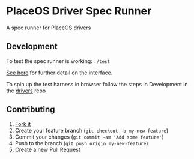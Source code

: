 # PlaceOS Driver Spec Runner

A spec runner for PlaceOS drivers

## Development

To test the spec runner is working:
``` ./test ```

[See here](frontend/README.md) for further detail on the interface.

To spin up the test harness in browser follow the steps in Development in the [drivers](https://github.com/PlaceOS/drivers) repo

## Contributing

1. [Fork it](//github.com/PlaceOS/driver-spec-runner/fork)
2. Create your feature branch (`git checkout -b my-new-feature`)
3. Commit your changes (`git commit -am 'Add some feature'`)
4. Push to the branch (`git push origin my-new-feature`)
5. Create a new Pull Request

